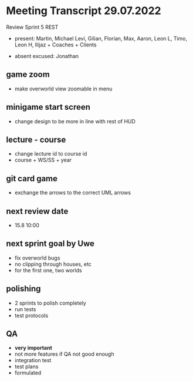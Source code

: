 # Meeting Transcript 29.07.2022

Review Sprint 5 REST

- present: Martin, Michael Levi, Gilian, Florian, Max, Aaron, Leon L, Timo, Leon H, Ilijaz + Coaches + Clients

- absent excused:  Jonathan

## game zoom

- make overworld view zoomable in menu

## minigame start screen

- change design to be more in line with rest of HUD

## lecture - course

- change lecture id to course id
- course + WS/SS + year

## git card game

- exchange the arrows to the correct UML arrows

## next review date

- 15.8 10:00

## next sprint goal by Uwe

- fix overworld bugs
- no clipping through houses, etc
- for the first one, two worlds

## polishing

- 2 sprints to polish completely
- run tests
- test protocols

## QA

- **very important**
- not more features if QA not good enough
- integration test
- test plans
- formulated

